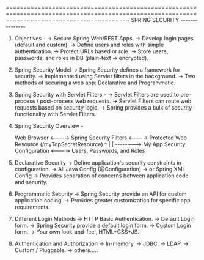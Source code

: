 ===============================================================================================================================================
							SPRING SECURITY
							---------------
1. Objectives - 
	-> Secure Spring Web/REST Apps.
	-> Develop login pages (default and custom).
	-> Define users and roles with simple authentication.
	-> Protect URLs based or role.
	-> Store users, passwords, and roles in DB (plain-text -> encrypted).

2. Spring Security Model
	-> Spring Security defines a framework for security.
	-> Implemented using Servlet filters in the background.
	-> Two methods of securing a web app: Declarative and Programmatic.

3. Spring Security with Servlet Filters -
	-> Servlet Filters are used to pre-process / post-process web requests.
	-> Servlet Filters can route web requests based on security logic.
	-> Spring provides a bulk of security functionality with Servlet Filters.
	
4. Spring Security Overview -

	Web Browser <----> Spring Security Filters <----> Protected Web Resource (/myTopSecretResource)
							^
							|
							|
							--------> My App Security Configuration <----> Users, Passwords, and Roles

5. Declarative Security
	-> Define application's security constraints in configuration.
		-> All Java Config (@Configuration)
		-> or Spring XML Config
	-> Provides separation of concerns between application code and security.
	
6. Programmatic Security
	-> Spring Security provide an API for custom application coding.
	-> Provides greater customization for specific app requirements.
	
7. Different Login Methods
	-> HTTP Basic Authentication.
	-> Default Login form.
		-> Spring Security provide a default login form.
	-> Custom Login form.
		-> Your own look-and-feel, HTML+CSS+JS.

8. Authentication and Authorization
	-> In-memory.
	-> JDBC.
	-> LDAP.
	-> Custom / Pluggable.
	-> others.....
	


